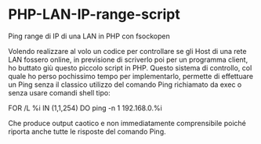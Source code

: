 PHP-LAN-IP-range-script
=======================

Ping range di IP di una LAN in PHP con fsockopen

Volendo realizzare al volo un codice per controllare se gli Host di una rete LAN fossero online, in previsione di scriverlo poi per un programma client, ho buttato giù questo piccolo script in PHP. Questo sistema di controllo, col quale ho perso pochissimo tempo per implementarlo, permette di effettuare un Ping senza il classico utilizzo del comando Ping richiamato da exec o senza usare comandi shell tipo:

FOR /L %i IN (1,1,254) DO ping -n 1 192.168.0.%i

Che produce output caotico e non immediatamente comprensibile poiché riporta anche tutte le risposte del comando Ping.

